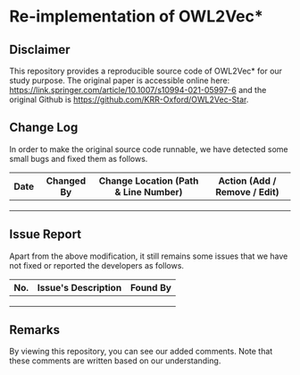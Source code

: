 # Re-implementation of OWL2Vec* 

## Disclaimer
This repository provides a reproducible source code of OWL2Vec* for our study purpose. The original paper is accessible online here:  https://link.springer.com/article/10.1007/s10994-021-05997-6 and the original Github is https://github.com/KRR-Oxford/OWL2Vec-Star. 

## Change Log 

In order to make the original source code runnable, we have detected some small bugs and fixed them as follows. 

| Date | Changed By | Change Location (Path & Line Number) | Action (Add / Remove / Edit) |
|------|------------|--------------------------------------|------------------------------|
|      |            |                                      |                              |
|      |            |                                      |                              |
|      |            |                                      |                              |

## Issue Report

Apart from the above modification, it still remains some issues that we have not fixed or reported the developers as follows. 

| No. | Issue's Description | Found By |
|-----|---------------------|----------|
|     |                     |          |
|     |                     |          |
|     |                     |          |

## Remarks 

By viewing this repository, you can see our added comments. Note that these comments are written based on our understanding. 
